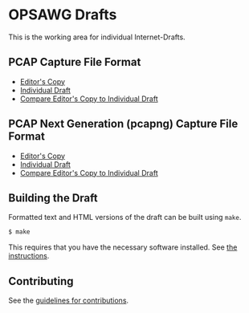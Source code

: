 # OPSAWG Drafts

This is the working area for individual Internet-Drafts.

## PCAP Capture File Format

* [Editor's Copy](https://pcapng.github.io/pcapng/#go.draft-gharris-opsawg-pcap.html)
* [Individual Draft](https://tools.ietf.org/html/draft-gharris-opsawg-pcap)
* [Compare Editor's Copy to Individual Draft](https://pcapng.github.io/pcapng/#go.draft-gharris-opsawg-pcap.diff)

## PCAP Next Generation (pcapng) Capture File Format

* [Editor's Copy](https://pcapng.github.io/pcapng/#go.draft-tuexen-opsawg-pcapng.html)
* [Individual Draft](https://tools.ietf.org/html/draft-tuexen-opsawg-pcapng)
* [Compare Editor's Copy to Individual Draft](https://pcapng.github.io/pcapng/#go.draft-tuexen-opsawg-pcapng.diff)

## Building the Draft

Formatted text and HTML versions of the draft can be built using `make`.

```sh
$ make
```

This requires that you have the necessary software installed.  See
[the instructions](https://github.com/martinthomson/i-d-template/blob/master/doc/SETUP.md).


## Contributing

See the
[guidelines for contributions](https://github.com/pcapng/pcapng/blob/master/CONTRIBUTING.md).
